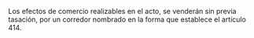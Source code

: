 Los efectos de comercio realizables en el acto, se venderán sin previa tasación, por un corredor nombrado en la forma que establece el artículo 414.